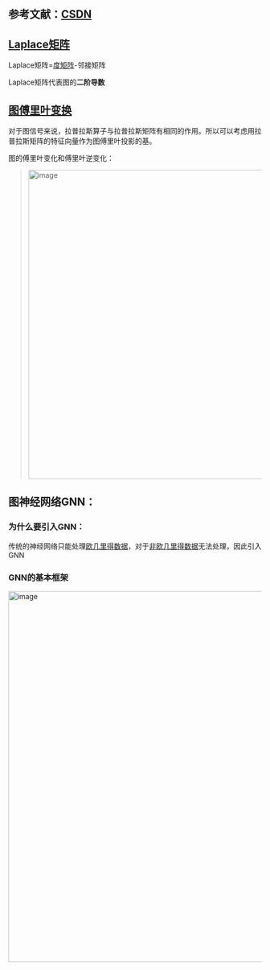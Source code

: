 ## 参考文献：[CSDN](https://blog.csdn.net/weixin_44809488/article/details/124737310)

## [Laplace矩阵](https://zhuanlan.zhihu.com/p/362416124)

Laplace矩阵=[度矩阵](https://blog.csdn.net/luzaijiaoxia0618/article/details/104718146)-邻接矩阵

Laplace矩阵代表图的**二阶导数**

## [图傅里叶变换](https://zhuanlan.zhihu.com/p/147687999)

对于图信号来说，拉普拉斯算子与拉普拉斯矩阵有相同的作用。所以可以考虑用拉普拉斯矩阵的特征向量作为图傅里叶投影的基。

图的傅里叶变化和傅里叶逆变化：

> <img width="615" alt="image" src="https://github.com/user-attachments/assets/94f8cf4f-5e60-4ffd-8c66-87b6d5c2d621">

## 图神经网络GNN：

### 为什么要引入GNN：

传统的神经网络只能处理[欧几里得数据](https://www.cnblogs.com/BlairGrowing/p/15802921.html)，对于[非欧几里得数据](https://www.cnblogs.com/BlairGrowing/p/15802921.html)无法处理，因此引入GNN

### GNN的基本框架

<img width="738" alt="image" src="https://github.com/user-attachments/assets/b49b709c-32ae-4335-9bb3-798c430e4841">
